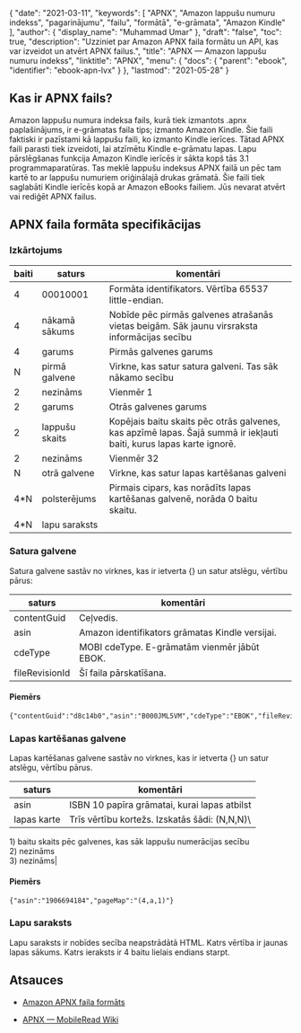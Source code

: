 {
  "date": "2021-03-11",
  "keywords": [
"APNX",
"Amazon lappušu numuru indekss",
"pagarinājumu",
"failu",
"formātā",
"e-grāmata",
"Amazon Kindle"
],
  "author": {
    "display_name": "Muhammad Umar"
},
  "draft": "false",
  "toc": true,
  "description": "Uzziniet par Amazon APNX faila formātu un API, kas var izveidot un atvērt APNX failus.",
  "title": "APNX — Amazon lappušu numuru indekss",
  "linktitle": "APNX",
  "menu": {
    "docs": {
      "parent": "ebook",
      "identifier": "ebook-apn-lvx"
}
},
  "lastmod": "2021-05-28"
}

## Kas ir APNX fails? ##

Amazon lappušu numura indeksa fails, kurā tiek izmantots .apnx paplašinājums, ir e-grāmatas faila tips; izmanto Amazon Kindle. Šie faili faktiski ir pazīstami kā lappušu faili, ko izmanto Kindle ierīces. Tātad APNX faili parasti tiek izveidoti, lai atzīmētu Kindle e-grāmatu lapas. Lapu pārslēgšanas funkcija Amazon Kindle ierīcēs ir sākta kopš tās 3.1 programmaparatūras. Tas meklē lappušu indeksus APNX failā un pēc tam kartē to ar lappušu numuriem oriģinālajā drukas grāmatā. Šie faili tiek saglabāti Kindle ierīcēs kopā ar Amazon eBooks failiem. Jūs nevarat atvērt vai rediģēt APNX failus.

## APNX faila formāta specifikācijas ##

### Izkārtojums

|baiti| saturs| komentāri|
---|---|---|
|4 |00010001 | Formāta identifikators. Vērtība 65537 little-endian.|
|4 |nākamā sākums | Nobīde pēc pirmās galvenes atrašanās vietas beigām. Sāk jaunu virsraksta informācijas secību|
|4 |garums| Pirmās galvenes garums|
|N |pirmā galvene | Virkne, kas satur satura galveni. Tas sāk nākamo secību|
|2 |nezināms | Vienmēr 1|
|2 |garums | Otrās galvenes garums|
|2 |lappušu skaits | Kopējais baitu skaits pēc otrās galvenes, kas apzīmē lapas. Šajā summā ir iekļauti baiti, kurus lapas karte ignorē.|
|2 |nezināms | Vienmēr 32|
|N |otrā galvene | Virkne, kas satur lapas kartēšanas galveni|
|4*N |polsterējums | Pirmais cipars, kas norādīts lapas kartēšanas galvenē, norāda 0 baitu skaitu.|
|4*N |lapu saraksts ||

### Satura galvene

Satura galvene sastāv no virknes, kas ir ietverta {} un satur atslēgu, vērtību pārus:

|saturs| komentāri|
---|---|
|contentGuid| Ceļvedis.|
|asin | Amazon identifikators grāmatas Kindle versijai.|
|cdeType | MOBI cdeType. E-grāmatām vienmēr jābūt EBOK.|
|fileRevisionId | Šī faila pārskatīšana.|

#### Piemērs
```
{"contentGuid":"d8c14b0","asin":"B000JML5VM","cdeType":"EBOK","fileRevisionId":"1296874359405"}
```
### Lapas kartēšanas galvene
Lapas kartēšanas galvene sastāv no virknes, kas ir ietverta {} un satur atslēgu, vērtību pārus.

|saturs | komentāri|
---|---|
|asin | ISBN 10 papīra grāmatai, kurai lapas atbilst|
|lapas karte| Trīs vērtību kortežs. Izskatās šādi: (N,N,N)\
1) baitu skaits pēc galvenes, kas sāk lappušu numerācijas secību\
2) nezināms\
3) nezināms\|
#### Piemērs
```
{"asin":"1906694184","pageMap":"(4,a,1)"}
```

### Lapu saraksts

Lapu saraksts ir nobīdes secība neapstrādātā HTML. Katrs
vērtība ir jaunas lapas sākums. Katrs ieraksts ir 4 baitu lielais endians
starpt.



## Atsauces

* [Amazon APNX faila formāts](https://nachtimwald.com/2011/02/09/amazon-apnx-file-format/)

* [APNX — MobileRead Wiki](https://wiki.mobileread.com/wiki/APNX)


